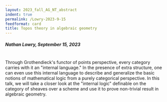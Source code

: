 ```yaml
---
layout: 2023_fall_AG_NT_abstract
indent: true
permalink: /Lowry-2023-9-15
feedformat: card
title: Topos theory in algebraic geometry
---
```


##### Nathan Lowry, September 15, 2023
<br>
Through Grothendieck's functor of points perspective, every category carries with it an "internal language." In the presence of extra structure, one can even use this internal language to describe and generalize the basic notions of mathematical logic from a purely categorical perspective. In this talk, we will take a closer look at the "internal logic" definable on the category of sheaves over a scheme and use it to prove non-trivial result in algebraic geometry. 

